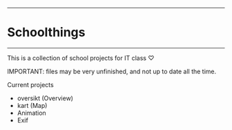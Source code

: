 ________________

# Schoolthings #
________________

This is a collection of school projects for IT class ♡


IMPORTANT: files may be very unfinished, and not up to date all the time.

Current projects
- oversikt (Overview)
- kart (Map)
- Animation
- Exif
